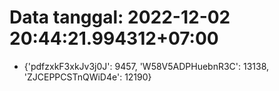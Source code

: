 # Data tanggal: 2022-12-02 20:44:21.994312+07:00

* {'pdfzxkF3xkJv3j0J': 9457, 'W58V5ADPHuebnR3C': 13138, 'ZJCEPPCSTnQWiD4e': 12190}
